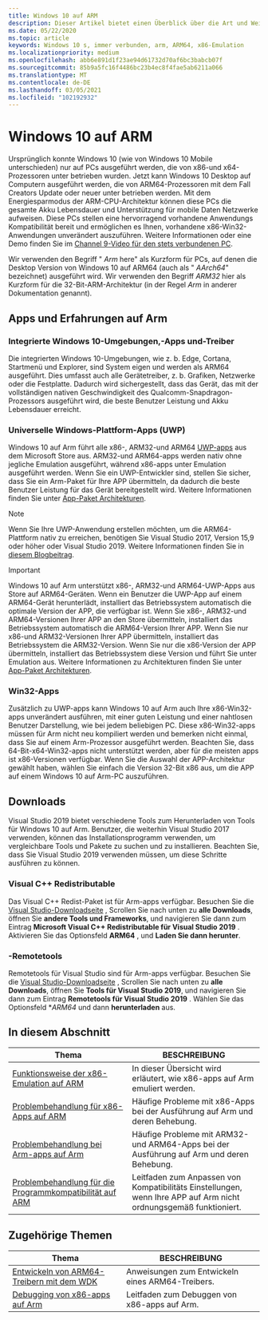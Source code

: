 ```yaml
---
title: Windows 10 auf ARM
description: Dieser Artikel bietet einen Überblick über die Art und Weise, wie Umgebungen und Apps auf Arm ausgeführt werden, welche Einschränkungen es gibt und wo Sie weitere Informationen finden.
ms.date: 05/22/2020
ms.topic: article
keywords: Windows 10 s, immer verbunden, arm, ARM64, x86-Emulation
ms.localizationpriority: medium
ms.openlocfilehash: abb6e891d1f23ae94d61732d70af6bc3babcb07f
ms.sourcegitcommit: 85b9a5fc16f4486bc23b4ec8f4fae5ab6211a066
ms.translationtype: MT
ms.contentlocale: de-DE
ms.lasthandoff: 03/05/2021
ms.locfileid: "102192932"
---
```

# <a name="windows-10-on-arm"></a>Windows 10 auf ARM
Ursprünglich konnte Windows 10 (wie von Windows 10 Mobile unterschieden) nur auf PCs ausgeführt werden, die von x86-und x64-Prozessoren unter betrieben wurden. Jetzt kann Windows 10 Desktop auf Computern ausgeführt werden, die von ARM64-Prozessoren mit dem Fall Creators Update oder neuer unter betrieben werden. Mit dem Energiesparmodus der ARM-CPU-Architektur können diese PCs die gesamte Akku Lebensdauer und Unterstützung für mobile Daten Netzwerke aufweisen. Diese PCs stellen eine hervorragend vorhandene Anwendungs Kompatibilität bereit und ermöglichen es Ihnen, vorhandene x86-Win32-Anwendungen unverändert auszuführen. Weitere Informationen oder eine Demo finden Sie im [Channel 9-Video für den stets verbundenen PC](https://channel9.msdn.com/Events/Build/2017/P4171).

Wir verwenden den Begriff " *Arm* here" als Kurzform für PCs, auf denen die Desktop Version von Windows 10 auf ARM64 (auch als " *AArch64*" bezeichnet) ausgeführt wird.  Wir verwenden den Begriff *ARM32* hier als Kurzform für die 32-Bit-ARM-Architektur (in der Regel *Arm* in anderer Dokumentation genannt).

## <a name="apps-and-experiences-on-arm"></a>Apps und Erfahrungen auf Arm

### <a name="built-in-windows-10-experiences-apps-and-drivers"></a>Integrierte Windows 10-Umgebungen,-Apps und-Treiber
Die integrierten Windows 10-Umgebungen, wie z. b. Edge, Cortana, Startmenü und Explorer, sind System eigen und werden als ARM64 ausgeführt. Dies umfasst auch alle Gerätetreiber, z. b. Grafiken, Netzwerke oder die Festplatte. Dadurch wird sichergestellt, dass das Gerät, das mit der vollständigen nativen Geschwindigkeit des Qualcomm-Snapdragon-Prozessors ausgeführt wird, die beste Benutzer Leistung und Akku Lebensdauer erreicht.

### <a name="universal-windows-platform-uwp-apps"></a>Universelle Windows-Plattform-Apps (UWP)
Windows 10 auf Arm führt alle x86-, ARM32-und ARM64 [UWP-apps](../get-started/universal-application-platform-guide.md) aus dem Microsoft Store aus. ARM32-und ARM64-apps werden nativ ohne jegliche Emulation ausgeführt, während x86-apps unter Emulation ausgeführt werden. Wenn Sie ein UWP-Entwickler sind, stellen Sie sicher, dass Sie ein Arm-Paket für Ihre APP übermitteln, da dadurch die beste Benutzer Leistung für das Gerät bereitgestellt wird. Weitere Informationen finden Sie unter [App-Paket Architekturen](/windows/msix/package/device-architecture).

>[!NOTE]
> Wenn Sie Ihre UWP-Anwendung erstellen möchten, um die ARM64-Plattform nativ zu erreichen, benötigen Sie Visual Studio 2017, Version 15,9 oder höher oder Visual Studio 2019. Weitere Informationen finden Sie in [diesem Blogbeitrag](https://blogs.windows.com/buildingapps/2018/11/15/official-support-for-windows-10-on-arm-development).


>[!IMPORTANT]
> Windows 10 auf Arm unterstützt x86-, ARM32-und ARM64-UWP-Apps aus Store auf ARM64-Geräten. Wenn ein Benutzer die UWP-App auf einem ARM64-Gerät herunterlädt, installiert das Betriebssystem automatisch die optimale Version der APP, die verfügbar ist. Wenn Sie x86-, ARM32-und ARM64-Versionen Ihrer APP an den Store übermitteln, installiert das Betriebssystem automatisch die ARM64-Version Ihrer APP. Wenn Sie nur x86-und ARM32-Versionen Ihrer APP übermitteln, installiert das Betriebssystem die ARM32-Version. Wenn Sie nur die x86-Version der APP übermitteln, installiert das Betriebssystem diese Version und führt Sie unter Emulation aus. Weitere Informationen zu Architekturen finden Sie unter [App-Paket Architekturen](/windows/msix/package/device-architecture).

### <a name="win32-apps"></a>Win32-Apps
Zusätzlich zu UWP-apps kann Windows 10 auf Arm auch Ihre x86-Win32-apps unverändert ausführen, mit einer guten Leistung und einer nahtlosen Benutzer Darstellung, wie bei jedem beliebigen PC. Diese x86-Win32-apps müssen für Arm nicht neu kompiliert werden und bemerken nicht einmal, dass Sie auf einem Arm-Prozessor ausgeführt werden. Beachten Sie, dass 64-Bit-x64-Win32-apps nicht unterstützt werden, aber für die meisten apps ist x86-Versionen verfügbar.  Wenn Sie die Auswahl der APP-Architektur gewählt haben, wählen Sie einfach die Version 32-Bit x86 aus, um die APP auf einem Windows 10 auf Arm-PC auszuführen.

## <a name="downloads"></a>Downloads

Visual Studio 2019 bietet verschiedene Tools zum Herunterladen von Tools für Windows 10 auf Arm. Benutzer, die weiterhin Visual Studio 2017 verwenden, können das Installationsprogramm verwenden, um vergleichbare Tools und Pakete zu suchen und zu installieren. Beachten Sie, dass Sie Visual Studio 2019 verwenden müssen, um diese Schritte ausführen zu können.

### <a name="visual-c-redistributable"></a>Visual C++ Redistributable

Das Visual C++ Redist-Paket ist für Arm-apps verfügbar. Besuchen Sie die [Visual Studio-Downloadseite](https://visualstudio.microsoft.com/downloads/) , Scrollen Sie nach unten zu **alle Downloads**, öffnen Sie **andere Tools und Frameworks**, und navigieren Sie dann zum Eintrag **Microsoft Visual C++ Redistributable für Visual Studio 2019** . Aktivieren Sie das Optionsfeld **ARM64** , und **Laden Sie dann herunter**.

### <a name="remote-tools"></a>-Remotetools

Remotetools für Visual Studio sind für Arm-apps verfügbar. Besuchen Sie die [Visual Studio-Downloadseite](https://visualstudio.microsoft.com/downloads/) , Scrollen Sie nach unten zu **alle Downloads**, öffnen Sie **Tools für Visual Studio 2019**, und navigieren Sie dann zum Eintrag **Remotetools für Visual Studio 2019** . Wählen Sie das Optionsfeld **ARM64* und dann **herunterladen** aus.


## <a name="in-this-section"></a>In diesem Abschnitt
|Thema | BESCHREIBUNG |
|-----|-----|
|[Funktionsweise der x86-Emulation auf ARM](apps-on-arm-x86-emulation.md)|In dieser Übersicht wird erläutert, wie x86-apps auf Arm emuliert werden.|
|[Problembehandlung für x86-Apps auf ARM](apps-on-arm-troubleshooting-x86.md)|Häufige Probleme mit x86-Apps bei der Ausführung auf Arm und deren Behebung. |
|[Problembehandlung bei Arm-apps auf Arm](apps-on-arm-troubleshooting-arm32.md)|Häufige Probleme mit ARM32-und ARM64-Apps bei der Ausführung auf Arm und deren Behebung. |
|[Problembehandlung für die Programmkompatibilität auf ARM](apps-on-arm-program-compat-troubleshooter.md)|Leitfaden zum Anpassen von Kompatibilitäts Einstellungen, wenn Ihre APP auf Arm nicht ordnungsgemäß funktioniert. |

## <a name="related-topics"></a>Zugehörige Themen
|Thema | BESCHREIBUNG |
|-----|-----|
|[Entwickeln von ARM64-Treibern mit dem WDK](/windows-hardware/drivers/develop/building-arm64-drivers)|Anweisungen zum Entwickeln eines ARM64-Treibers. |
| [Debugging von x86-apps auf Arm](/windows-hardware/drivers/debugger/debugging-arm64) | Leitfaden zum Debuggen von x86-apps auf Arm. |
